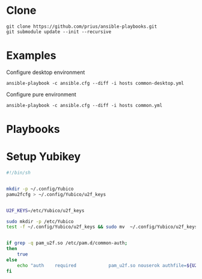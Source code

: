 Clone
=====

```
git clone https://github.com/prius/ansible-playbooks.git
git submodule update --init --recursive
```

Examples
========

Configure desktop environment

```
ansible-playbook -c ansible.cfg --diff -i hosts common-desktop.yml
```

Configure pure environment

```
ansible-playbook -c ansible.cfg --diff -i hosts common.yml
```

Playbooks
=========

# Setup Yubikey

```bash
#!/bin/sh


mkdir -p ~/.config/Yubico
pamu2fcfg > ~/.config/Yubico/u2f_keys


U2F_KEYS=/etc/Yubico/u2f_keys

sudo mkdir -p /etc/Yubico
test -f ~/.config/Yubico/u2f_keys && sudo mv  ~/.config/Yubico/u2f_keys $U2F_KEYS


if grep -q pam_u2f.so /etc/pam.d/common-auth;
then
    true
else
    echo "auth    required            pam_u2f.so nouserok authfile=${U2F_KEYS} cue" | sudo tee -a /etc/pam.d/common-auth
fi
```
